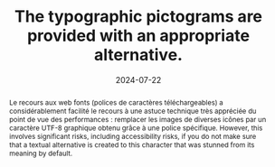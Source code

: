 ---
title: The typographic pictograms are provided with an appropriate alternative.
abstract: "Le recours aux web fonts (polices de caractères téléchargeables) a considérablement facilité le recours à une astuce technique très appréciée du point de vue des performances&nbsp;: remplacer les images de diverses icônes par un caractère UTF-8 graphique obtenu grâce à une police spécifique. However, this involves significant risks, including accessibility risks, if you do not make sure that a textual alternative is created to this character that was stunned from its meaning by default."
categories:
  - Presentation
agrege: O4184-E064
opquast: 4 184
indiceebook: "64"
description: "Renewal #064"
before: "063"
weight: "064"
after: "065"
actif: "1"
layout: rules
date: 2024-07-22
tags:
  - accessibility
  - ""
objectif:
  - Improve accessibility of content to readers with disabilities.
Meo:
  - Test the text with the relevant character(s) with the sound rendering of the playback software.
  - If the software does not recognize the character, then content will be hidden from display via CSS.
Controle:
  - Directly review the code to verify that each icon displayed via a font is provided with an alternative in HTML content.
epubcheck: null
ace: true
humancheck: true
ReadiumGoToolkit: null
Source:
  - Opquast
Referentiel:
  - "[Web Content Accessibility Guidelines (WCAG) 1.1.1 Non-text Content (Level A)](https://www.w3.org/TR/WCAG22/#non-text-content)"
steps:
  - Design
  - Editorial
  - Crafting
---